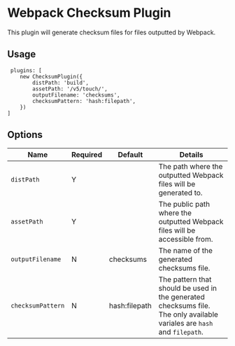 # Webpack Checksum Plugin

This plugin will generate checksum files for files outputted by Webpack.

## Usage

```
 plugins: [
	new ChecksumPlugin({
		distPath: 'build',
		assetPath: '/v5/touch/',
		outputFilename: 'checksums',
		checksumPattern: 'hash:filepath',
	})
]
```

## Options

| Name | Required | Default     | Details                                                 |
|------|----------|------------ |---------------------------------------------------------|
| `distPath` | Y      |             | The path where the outputted Webpack files will be generated to. |
| `assetPath` | Y      |             | The public path where the outputted Webpack files will be accessible from. |
| `outputFilename` | N      | checksums            | The name of the generated checksums file. |
| `checksumPattern` | N      | hash:filepath            | The pattern that should be used in the generated checksums file. The only available variales are `hash` and `filepath`. |
